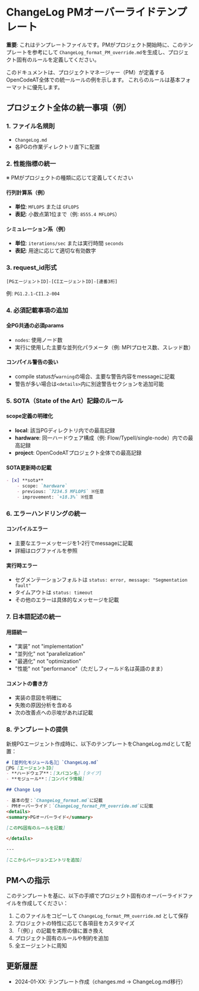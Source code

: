 # ChangeLog PMオーバーライドテンプレート

**重要**: これはテンプレートファイルです。PMがプロジェクト開始時に、このテンプレートを参考にして
`ChangeLog_format_PM_override.md`を生成し、プロジェクト固有のルールを定義してください。

このドキュメントは、プロジェクトマネージャー（PM）が定義するOpenCodeAT全体での統一ルールの例を示します。
これらのルールは基本フォーマットに優先します。

## プロジェクト全体の統一事項（例）

### 1. ファイル名規則
- `ChangeLog.md`
- 各PGの作業ディレクトリ直下に配置

### 2. 性能指標の統一
※ PMがプロジェクトの種類に応じて定義してください

#### 行列計算系（例）
- **単位**: `MFLOPS` または `GFLOPS`
- **表記**: 小数点第1位まで（例: `8555.4 MFLOPS`）

#### シミュレーション系（例）
- **単位**: `iterations/sec` または実行時間 `seconds`
- **表記**: 用途に応じて適切な有効数字

### 3. request_id形式
```
[PGエージェントID]-[CIエージェントID]-[連番3桁]
```
例: `PG1.2.1-CI1.2-004`

### 4. 必須記載事項の追加

#### 全PG共通の必須params
- `nodes`: 使用ノード数
- 実行に使用した主要な並列化パラメータ（例: MPIプロセス数、スレッド数）

#### コンパイル警告の扱い
- compile statusが`warning`の場合、主要な警告内容をmessageに記載
- 警告が多い場合は`<details>`内に別途警告セクションを追加可能

### 5. SOTA（State of the Art）記録のルール

#### scope定義の明確化
- **local**: 該当PGディレクトリ内での最高記録
- **hardware**: 同一ハードウェア構成（例: Flow/TypeII/single-node）内での最高記録
- **project**: OpenCodeATプロジェクト全体での最高記録

#### SOTA更新時の記載
```markdown
- [x] **sota**
    - scope: `hardware`
    - previous: `7234.5 MFLOPS` ※任意
    - improvement: `+18.3%` ※任意
```

### 6. エラーハンドリングの統一

#### コンパイルエラー
- 主要なエラーメッセージを1-2行でmessageに記載
- 詳細はログファイルを参照

#### 実行時エラー
- セグメンテーションフォルトは `status: error, message: "Segmentation fault"`
- タイムアウトは `status: timeout`
- その他のエラーは具体的なメッセージを記載

### 7. 日本語記述の統一

#### 用語統一
- "実装" not "implementation"
- "並列化" not "parallelization"
- "最適化" not "optimization"
- "性能" not "performance"（ただしフィールド名は英語のまま）

#### コメントの書き方
- 実装の意図を明確に
- 失敗の原因分析を含める
- 次の改善点への示唆があれば記載

### 8. テンプレートの提供

新規PGエージェント作成時に、以下のテンプレートをChangeLog.mdとして配置：

```markdown
# [並列化モジュール名]📁 `ChangeLog.md`
🤖PG [エージェントID]  
- **ハードウェア**：[スパコン名] [タイプ]  
- **モジュール**：[コンパイラ情報]  

## Change Log

- 基本の型：`ChangeLog_format.md`に記載
- PMオーバーライド：`ChangeLog_format_PM_override.md`に記載
<details>
<summary>PGオーバーライド</summary>

[このPG固有のルールを記載]

</details>

---

[ここからバージョンエントリを追加]
```

## PMへの指示

このテンプレートを基に、以下の手順でプロジェクト固有のオーバーライドファイルを作成してください：

1. このファイルをコピーして `ChangeLog_format_PM_override.md` として保存
2. プロジェクトの特性に応じて各項目をカスタマイズ
3. 「（例）」の記載を実際の値に置き換え
4. プロジェクト固有のルールや制約を追加
5. 全エージェントに周知

## 更新履歴
- 2024-01-XX: テンプレート作成（changes.md → ChangeLog.md移行）